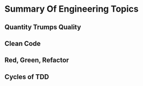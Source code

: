 # Summary Of Engineering Topics

## Quantity Trumps Quality


## Clean Code


## Red, Green, Refactor


## Cycles of TDD